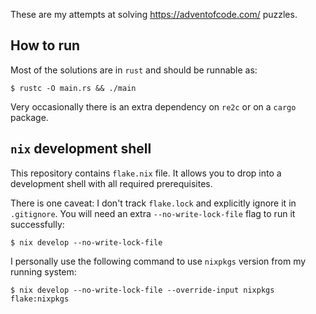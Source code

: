 These are my attempts at solving <https://adventofcode.com/> puzzles.

## How to run

Most of the solutions are in `rust` and should be runnable as:

```
$ rustc -O main.rs && ./main
```

Very occasionally there is an extra dependency on `re2c` or on a `cargo`
package.

## `nix` development shell

This repository contains `flake.nix` file. It allows you to drop into a
development shell with all required prerequisites.

There is one caveat: I don't track `flake.lock` and explicitly ignore it
in `.gitignore`. You will need an extra `--no-write-lock-file` flag to
run it successfully:

```
$ nix develop --no-write-lock-file
```

I personally use the following command to use `nixpkgs` version from my
running system:

```
$ nix develop --no-write-lock-file --override-input nixpkgs flake:nixpkgs
```
